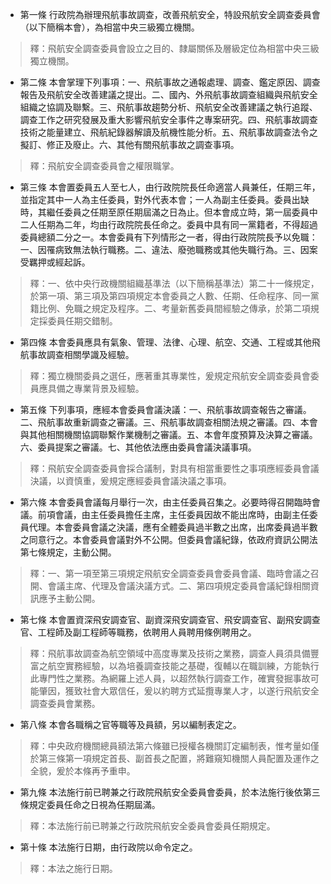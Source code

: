 * 第一條 行政院為辦理飛航事故調查，改善飛航安全，特設飛航安全調查委員會（以下簡稱本會），為相當中央三級獨立機關。

> 釋：飛航安全調查委員會設立之目的、隸屬關係及層級定位為相當中央三級獨立機關。

* 第二條 本會掌理下列事項：一、飛航事故之通報處理、調查、鑑定原因、調查報告及飛航安全改善建議之提出。二、國內、外飛航事故調查組織與飛航安全組織之協調及聯繫。三、飛航事故趨勢分析、飛航安全改善建議之執行追蹤、調查工作之研究發展及重大影響飛航安全事件之專案研究。四、飛航事故調查技術之能量建立、飛航紀錄器解讀及航機性能分析。五、飛航事故調查法令之擬訂、修正及廢止。六、其他有關飛航事故之調查事項。

> 釋：飛航安全調查委員會之權限職掌。

* 第三條 本會置委員五人至七人，由行政院院長任命適當人員兼任，任期三年，並指定其中一人為主任委員，對外代表本會；一人為副主任委員。委員出缺時，其繼任委員之任期至原任期屆滿之日為止。但本會成立時，第一屆委員中二人任期為二年，均由行政院院長任命之。委員中具有同一黨籍者，不得超過委員總額二分之一。本會委員有下列情形之一者，得由行政院院長予以免職：一、因罹病致無法執行職務。二、違法、廢弛職務或其他失職行為。三、因案受羈押或經起訴。

> 釋：一、依中央行政機關組織基準法（以下簡稱基準法）第二十一條規定，於第一項、第三項及第四項規定本會委員之人數、任期、任命程序、同一黨籍比例、免職之規定及程序。二、考量新舊委員間經驗之傳承，於第二項規定採委員任期交錯制。

* 第四條 本會委員應具有氣象、管理、法律、心理、航空、交通、工程或其他飛航事故調查相關學識及經驗。

> 釋：獨立機關委員之選任，應著重其專業性，爰規定飛航安全調查委員會委員應具備之專業背景及經驗。

* 第五條 下列事項，應經本會委員會議決議：一、飛航事故調查報告之審議。二、飛航事故重新調查之審議。三、飛航事故調查相關法規之審議。四、本會與其他相關機關協調聯繫作業機制之審議。五、本會年度預算及決算之審議。六、委員提案之審議。七、其他依法應由委員會議決議事項。

> 釋：飛航安全調查委員會採合議制，對具有相當重要性之事項應經委員會議決議，以資慎重，爰規定應經委員會議決議之事項。

* 第六條 本會委員會議每月舉行一次，由主任委員召集之。必要時得召開臨時會議。前項會議，由主任委員擔任主席，主任委員因故不能出席時，由副主任委員代理。本會委員會議之決議，應有全體委員過半數之出席，出席委員過半數之同意行之。本會委員會議對外不公開。但委員會議紀錄，依政府資訊公開法第七條規定，主動公開。

> 釋：一、第一項至第三項規定飛航安全調查委員會委員會議、臨時會議之召開、會議主席、代理及會議決議方式。二、第四項規定委員會議紀錄相關資訊應予主動公開。

* 第七條 本會置資深飛安調查官、副資深飛安調查官、飛安調查官、副飛安調查官、工程師及副工程師等職務，依聘用人員聘用條例聘用之。

> 釋：飛航事故調查為航空領域中高度專業及技術之業務，調查人員須具備豐富之航空實務經驗，以為培養調查技能之基礎，復輔以在職訓練，方能執行此專門性之業務。為網羅上述人員，以超然執行調查工作，確實發掘事故可能肇因，獲致社會大眾信任，爰以約聘方式延攬專業人才，以遂行飛航安全調查委員會業務。

* 第八條 本會各職稱之官等職等及員額，另以編制表定之。

> 釋：中央政府機關總員額法第六條雖已授權各機關訂定編制表，惟考量如僅於第三條第一項規定首長、副首長之配置，將難窺知機關人員配置及運作之全貌，爰於本條再予重申。

* 第九條 本法施行前已聘兼之行政院飛航安全委員會委員，於本法施行後依第三條規定委員任命之日視為任期屆滿。

> 釋：本法施行前已聘兼之行政院飛航安全委員會委員任期規定。

* 第十條 本法施行日期，由行政院以命令定之。

> 釋：本法之施行日期。

